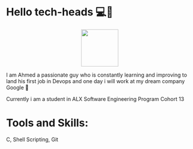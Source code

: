 # Hello tech-heads 💻👋

<div id="header" align="center">
  <img src="https://media.giphy.com/media/v1.Y2lkPTc5MGI3NjExYmNlMjZlYTBmMGI3OWY5NjFlMWNmNTM3YmRmZjY3MDU2ODM2MWQ5MyZlcD12MV9pbnRlcm5hbF9naWZzX2dpZklkJmN0PWc/uurtMtTKqkJda4dk8Y/giphy-downsized-large.gif" width="100"/>
</div>

I am Ahmed a passionate guy who is constantly learning and improving to land his first job in Devops and one day i will work at my dream company Google 🚀

Currently i am a student in ALX Software Engineering Program Cohort 13

# Tools and Skills:

C, Shell Scripting, Git
